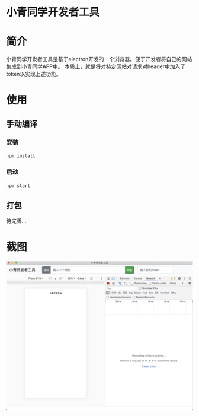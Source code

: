 # 小青同学开发者工具

# 简介
小青同学开发者工具是基于electron开发的一个浏览器。便于开发者将自己的网站集成到小青同学APP中。
本质上，就是将对特定网站对请求对header中加入了token以实现上述功能。

# 使用

## 手动编译
### 安装
`npm install`

### 启动
`npm start` 

## 打包
待完善...

# 截图
![v0.0.2](/doc/pic/v0.0.2.png)
